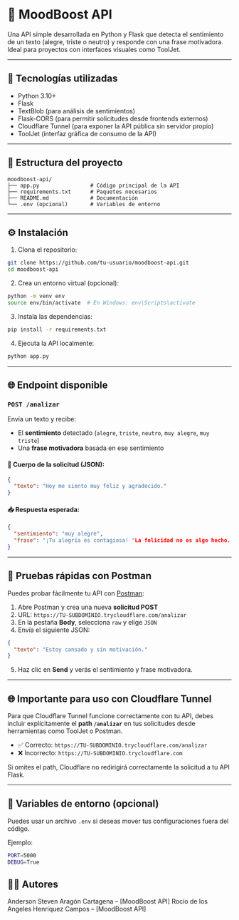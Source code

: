 # 🧠 MoodBoost API

Una API simple desarrollada en Python y Flask que detecta el sentimiento de un texto (alegre, triste o neutro) y responde con una frase motivadora. Ideal para proyectos con interfaces visuales como ToolJet.

---

## 🚀 Tecnologías utilizadas

- Python 3.10+
- Flask
- TextBlob (para análisis de sentimientos)
- Flask-CORS (para permitir solicitudes desde frontends externos)
- Cloudflare Tunnel (para exponer la API pública sin servidor propio)
- ToolJet (interfaz gráfica de consumo de la API)

---

## 📂 Estructura del proyecto

```
moodboost-api/
├── app.py                # Código principal de la API
├── requirements.txt      # Paquetes necesarios
├── README.md             # Documentación
└── .env (opcional)       # Variables de entorno
```

---

## ⚙️ Instalación

1. Clona el repositorio:
```bash
git clone https://github.com/tu-usuario/moodboost-api.git
cd moodboost-api
```

2. Crea un entorno virtual (opcional):
```bash
python -m venv env
source env/bin/activate  # En Windows: env\Scripts\activate
```

3. Instala las dependencias:
```bash
pip install -r requirements.txt
```

4. Ejecuta la API localmente:
```bash
python app.py
```

---

## 🌐 Endpoint disponible

### `POST /analizar`

Envía un texto y recibe:

- El **sentimiento** detectado (`alegre`, `triste`, `neutro`, `muy alegre`, `muy triste`)
- Una **frase motivadora** basada en ese sentimiento

#### 🧾 Cuerpo de la solicitud (JSON):
```json
{
  "texto": "Hoy me siento muy feliz y agradecido."
}
```

#### 📥 Respuesta esperada:
```json
{
  "sentimiento": "muy alegre",
  "frase": "¡Tu alegría es contagiosa! "La felicidad no es algo hecho. Proviene de tus propias acciones." - Dalai Lama"
}
```

---

## 🧪 Pruebas rápidas con Postman

Puedes probar fácilmente tu API con [Postman](https://www.postman.com/):

1. Abre Postman y crea una nueva **solicitud POST**
2. URL: `https://TU-SUBDOMINIO.trycloudflare.com/analizar`
3. En la pestaña **Body**, selecciona `raw` y elige `JSON`
4. Envía el siguiente JSON:
```json
{
  "texto": "Estoy cansado y sin motivación."
}
```
5. Haz clic en **Send** y verás el sentimiento y frase motivadora.

---

## 🌐 Importante para uso con Cloudflare Tunnel

Para que Cloudflare Tunnel funcione correctamente con tu API, debes incluir explícitamente el **path `/analizar`** en tus solicitudes desde herramientas como ToolJet o Postman.

- ✅ Correcto: `https://TU-SUBDOMINIO.trycloudflare.com/analizar`
- ❌ Incorrecto: `https://TU-SUBDOMINIO.trycloudflare.com`

Si omites el path, Cloudflare no redirigirá correctamente la solicitud a tu API Flask.

---

## 🧳 Variables de entorno (opcional)

Puedes usar un archivo `.env` si deseas mover tus configuraciones fuera del código.

Ejemplo:

```bash
PORT=5000
DEBUG=True
```

## 👨‍💻 Autores

Anderson Steven Aragón Cartagena – [MoodBoost API]
Rocío de los Angeles Henriquez Campos – [MoodBoost API]
